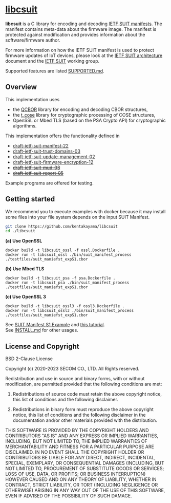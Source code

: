 # [libcsuit](https://github.com/kentakayama/libcsuit/)
**libcsuit** is a C library for encoding and decoding [IETF SUIT manifests](https://datatracker.ietf.org/doc/html/draft-ietf-suit-manifest).
The manifest contains meta-data about the firmware image. The manifest is protected against modification and provides information
about the software/firmware author.

For more information on how the IETF SUIT manifest is used to protect firmware updates of IoT devices, please look at the
 [IETF SUIT architecture](https://datatracker.ietf.org/doc/html/rfc9019) document and the
 [IETF SUIT](https://datatracker.ietf.org/wg/suit/about/) working group.

Supported features are listed [SUPPORTED.md](./SUPPORTED.md).

## Overview

This implementation uses
 - the [QCBOR](https://github.com/laurencelundblade/QCBOR) library for encoding and decoding CBOR structures,
 - the [t_cose](https://github.com/laurencelundblade/t_cose) library for cryptographic processing of COSE structures,
 - OpenSSL or Mbed TLS (based on the PSA Crypto API) for cryptographic algorithms.

This implementation offers the functionality defined in
- [draft-ietf-suit-manifest-22](https://datatracker.ietf.org/doc/html/draft-ietf-suit-manifest-22)
- [draft-ietf-suit-trust-domains-03](https://datatracker.ietf.org/doc/html/draft-ietf-suit-trust-domains-03)
- [draft-ietf-suit-update-management-02](https://datatracker.ietf.org/doc/html/draft-ietf-suit-update-management-02)
- [draft-ietf-suit-firmware-encryption-12](https://datatracker.ietf.org/doc/html/draft-ietf-suit-firmware-encryption-12)
- ~~[draft-ietf-suit-mud-03](https://datatracker.ietf.org/doc/html/draft-ietf-suit-mud-03)~~
- ~~[draft-ietf-suit-report-05](https://datatracker.ietf.org/doc/html/draft-ietf-suit-report-05)~~

Example programs are offered for testing.

## Getting started
We recommend you to execute examples with docker
because it may install some files into your file system
depends on the input SUIT Manifest.

```bash
git clone https://github.com/kentakayama/libcsuit
cd ./libcsuit
```

**(a) Use OpenSSL**
```
docker build -t libcsuit_ossl -f ossl.Dockerfile .
docker run -t libcsuit_ossl ./bin/suit_manifest_process ./testfiles/suit_maniefst_expS1.cbor
```

**(b) Use Mbed TLS**
```
docker build -t libcsuit_psa -f psa.Dockerfile .
docker run -t libcsuit_psa ./bin/suit_manifest_process ./testfiles/suit_maniefst_expS1.cbor
```

**(c) Use OpenSSL 3**
```
docker build -t libcsuit_ossl3 -f ossl3.Dockerfile .
docker run -t libcsuit_ossl3 ./bin/suit_manifest_process ./testfiles/suit_maniefst_expS1.cbor
```

See [SUIT Manifest S1 Example](https://github.com/kentakayama/libcsuit/blob/master/testfiles/suit_manifest_expS1.md) and [this tutorial](./libcsuit_progress_afterIETF116.pdf).  
See [INSTALL.md](./INSTALL.md) for other usages.

## License and Copyright
BSD 2-Clause License

Copyright (c) 2020-2023 SECOM CO., LTD. All Rights reserved.

Redistribution and use in source and binary forms, with or without
modification, are permitted provided that the following conditions are met:

1. Redistributions of source code must retain the above copyright notice, this
   list of conditions and the following disclaimer.

2. Redistributions in binary form must reproduce the above copyright notice,
   this list of conditions and the following disclaimer in the documentation
   and/or other materials provided with the distribution.

THIS SOFTWARE IS PROVIDED BY THE COPYRIGHT HOLDERS AND CONTRIBUTORS "AS IS"
AND ANY EXPRESS OR IMPLIED WARRANTIES, INCLUDING, BUT NOT LIMITED TO, THE
IMPLIED WARRANTIES OF MERCHANTABILITY AND FITNESS FOR A PARTICULAR PURPOSE ARE
DISCLAIMED. IN NO EVENT SHALL THE COPYRIGHT HOLDER OR CONTRIBUTORS BE LIABLE
FOR ANY DIRECT, INDIRECT, INCIDENTAL, SPECIAL, EXEMPLARY, OR CONSEQUENTIAL
DAMAGES (INCLUDING, BUT NOT LIMITED TO, PROCUREMENT OF SUBSTITUTE GOODS OR
SERVICES; LOSS OF USE, DATA, OR PROFITS; OR BUSINESS INTERRUPTION) HOWEVER
CAUSED AND ON ANY THEORY OF LIABILITY, WHETHER IN CONTRACT, STRICT LIABILITY,
OR TORT (INCLUDING NEGLIGENCE OR OTHERWISE) ARISING IN ANY WAY OUT OF THE USE
OF THIS SOFTWARE, EVEN IF ADVISED OF THE POSSIBILITY OF SUCH DAMAGE.
